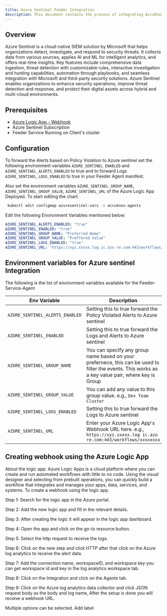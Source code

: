 ```yaml
---
title: Azure Sentinel Feeder Integration
description: This document contains the process of integrating AccuKnox Feeder Service with Azure Sentinel. By integrating AccuKnox Feeder Service with Azure Sentinel, you can forward the alerts based on policy violation to Azure Sentinel.
---
```


## **Overview**
Azure Sentinel is a cloud-native SIEM solution by Microsoft that helps organizations detect, investigate, and respond to security threats. It collects data from various sources, applies AI and ML for intelligent analytics, and offers real-time insights. Key features include comprehensive data ingestion, threat detection with customizable rules, interactive investigation and hunting capabilities, automation through playbooks, and seamless integration with Microsoft and third-party security solutions. Azure Sentinel enables organizations to enhance security operations, improve threat detection and response, and protect their digital assets across hybrid and multi-cloud environments.

## Prerequisites
- [Azure Logic App - Webhook](/integrations/azure-sentinel-feeder-integration/#creating-webhook-using-the-azure-logic-app)
- Azure Sentinel Subscription
- Feeder Service Running on Client's cluster

## Configuration
To forward the Alerts based on Policy Violation to Azure sentinel set the following environment variables `AZURE_SENTINEL_ENABLED` and `AZURE_SENTINEL_ALERTS_ENABLED` to true and to forward Logs `AZURE_SENTINEL_LOGS_ENABLED` to true in your Feeder Agent manifest.

Also set the environment variables `AZURE_SENTINEL_GROUP_NAME`, `AZURE_SENTINEL_GROUP_VALUE`, `AZURE_SENTINEL_URL` of the Azure Logic App Deployed.
To start editing the chart:
``` sh
 kubectl edit configmap azuresentinel-vars -n accuknox-agents
```
Edit the following Environment Variables mentioned below:

```yaml
AZURE_SENTINEL_ALERTS_ENABLED: "true"
AZURE_SENTINEL_ENABLED: "true"
AZURE_SENTINEL_GROUP_NAME: "Preferred Name"
AZURE_SENTINEL_GROUP_VALUE: "Preffered Value"
AZURE_SENTINEL_LOGS_ENABLED: "true"
AZURE_SENTINEL_URL: "https://xyz.xxxxx.log ic.azu re.com:443/workflows/xxxxxxxx"
```

## Environment variables for Azure sentinel Integration
The following is the list of environment variables available for the Feeder-Service-Agent

| Env Variable | Description |
| - | - |
| `AZURE_SENTINEL_ALERTS_ENABLED` | Setting this to true forward the Policy Violated Alerts to Azure sentinel |
| `AZURE_SENTINEL_ENABLED` | Setting this to true forward the Logs and Alerts to Azure sentinel |
| `AZURE_SENTINEL_GROUP_NAME` | You can specify any group name based on your prefernece, this can be used to filter the events. This works as a key value pair, where key is Group | Name and Group Value is the value for the Key Group Name. e.g., `K8s Cluster` |
| `AZURE_SENTINEL_GROUP_VALUE` | You can add any value to this group value. e.g., `Dev Team Cluster` |
| `AZURE_SENTINEL_LOGS_ENABLED` | Setting this to true forward the Logs to Azure sentinel |
| `AZURE_SENTINEL_URL` | Enter your Azure Logic App's Webhook URL here. e.g., `https://xyz.xxxxx.log ic.azu re.com:443/workflows/xxxxxxxx` |

## Creating webhook using the Azure Logic App
About the logic app:
Azure Logic Apps is a cloud platform where you can create and run automated workflows with little to no code. Using the visual designer and selecting from prebuilt operations, you can quickly build a workflow that integrates and manages your apps, data, services, and systems. To create a webhook using the logic app.

Step 1: Search for the logic app in the Azure portal.

Step 2: Add the new logic app and fill in the relevant details.

Step 3: After creating the logic it will appear in the logic app dashboard.

Step 4: Open the app and click on the go-to resource button.

Step 5: Select the http request to receive the logs.

Step 6: Click on the new step and click HTTP after that click on the Azure log analytics to receive the alert data.

Step 7: Add the connection name, workspaceID, and workspace key you can get workspace id and key in the log analytics workspace tab.

Step 8: Click on the Integration and click on the Agents tab.

Step 9: Click on the Azure log analytics data collector and click JSON request body as the body and log name, After the setup is done you will receive a webhook URL.

Multiple options can be selected.
Add label